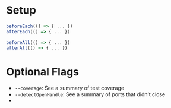 # Setup
```js
beforeEach(() => { ... })
afterEach(() => { ... })

beforeAll(() => { ... })
afterAll(() => { ... })
```

# Optional Flags
- `--coverage`: See a summary of test coverage
- `--detectOpenHandle`: See a summary of ports that didn’t close
- 
